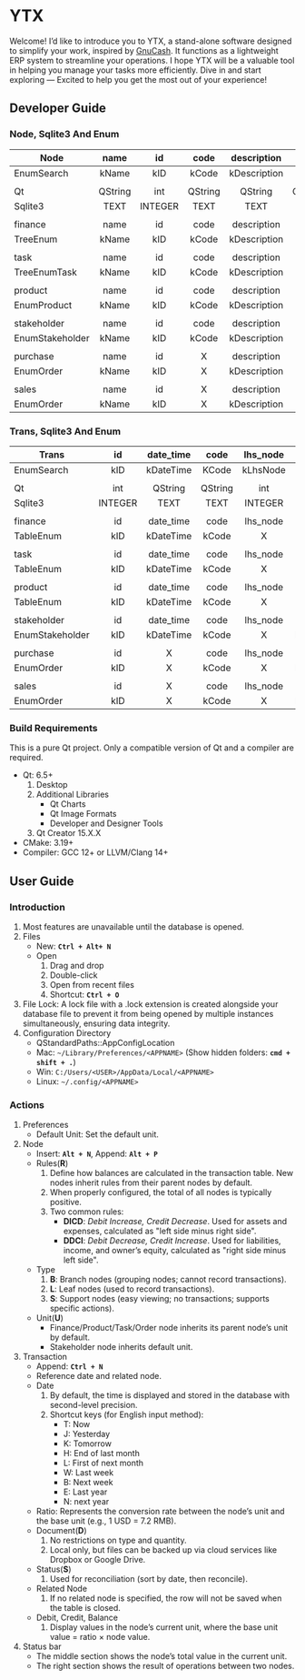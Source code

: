 # YTX

Welcome! I’d like to introduce you to YTX, a stand-alone software designed to simplify your work, inspired by [GnuCash](https://gnucash.org). It functions as a lightweight ERP system to streamline your operations. I hope YTX will be a valuable tool in helping you manage your tasks more efficiently. Dive in and start exploring — Excited to help you get the most out of your experience!

## Developer Guide

### Node, Sqlite3 And Enum

| Node            |  name   |   id    |  code   | description  |  note   |  rule   |  type   |  unit   |  party  | employee  | date_time |  color  |  document   |    first     |   second    | discount  | finished  | initial_total | final_total |
| --------------- | :-----: | :-----: | :-----: | :----------: | :-----: | :-----: | :-----: | :-----: | :-----: | :-------: | :-------: | :-----: | :---------: | :----------: | :---------: | :-------: | :-------: | :-----------: | :---------: |
| EnumSearch      |  kName  |   kID   |  kCode  | kDescription |  kNote  |  kRule  |  kType  |  kUnit  | kParty  | kEmployee | kDateTime | KColor  |  kDocument  |    kFirst    |   kSecond   | kDiscount | kFinished | kInitialTotal | kFinalTotal |
|                 |         |         |         |              |         |         |         |         |         |           |           |         |             |              |             |           |           |               |             |
| Qt              | QString |   int   | QString |   QString    | QString |  bool   |   int   |   int   |   int   |    int    |  QString  | QString | QStringList |    double    |   double    |  double   |   bool    |    double     |   double    |
| Sqlite3         |  TEXT   | INTEGER |  TEXT   |     TEXT     |  TEXT   | BOOLEAN | INTEGER | INTEGER | INTEGER |  INTEGER  |   DATE    |  TEXT   |    TEXT     |   NUMERIC    |   NUMERIC   |  NUMERIC  |  BOOLEAN  |    NUMERIC    |   NUMERIC   |
|                 |         |         |         |              |         |         |         |         |         |           |           |         |             |              |             |           |           |               |             |
| finance         |  name   |   id    |  code   | description  |  note   |  rule   |  type   |  unit   |    X    |     X     |     X     |    X    |      X      |      X       |      X      |     X     |     X     | foreign_total | local_total |
| TreeEnum        |  kName  |   kID   |  kCode  | kDescription |  kNote  |  kRule  |  kType  |  kUnit  |    X    |     X     |     X     |    X    |      X      |      X       |      X      |     X     |     X     | kForeignTotal | kLocalTotal |
|                 |         |         |         |              |         |         |         |         |         |           |           |         |             |              |             |           |           |               |             |
| task            |  name   |   id    |  code   | description  |  note   |  rule   |  type   |  unit   |    X    |     X     | date_time |  color  |  document   |  unit_cost   |      X      |     X     | finished  |   quantity    |   amount    |
| TreeEnumTask    |  kName  |   kID   |  kCode  | kDescription |  kNote  |  kRule  |  kType  |  kUnit  |    X    |     X     | kDateTime | kColor  |  kDocument  |  kUnitCost   |      X      |     X     | kFinished |   kQuantity   |   kAmount   |
|                 |         |         |         |              |         |         |         |         |         |           |           |         |             |              |             |           |           |               |             |
| product         |  name   |   id    |  code   | description  |  note   |  rule   |  type   |  unit   |    X    |     X     |     X     |  color  |      X      |  unit_price  | commission  |     X     |     X     |   quantity    |   amount    |
| EnumProduct     |  kName  |   kID   |  kCode  | kDescription |  kNote  |  kRule  |  kType  |  kUnit  |    X    |     X     |     X     | kColor  |      X      |  kUnitPrice  | kCommission |     X     |     X     |   kQuantity   |   kAmount   |
|                 |         |         |         |              |         |         |         |         |         |           |           |         |             |              |             |           |           |               |             |
| stakeholder     |  name   |   id    |  code   | description  |  note   |  rule   |  type   |  unit   |    X    | employee  | deadline  |    X    |      X      | payment_term |  tax_rate   |     X     |     X     |       X       |   amount    |
| EnumStakeholder |  kName  |   kID   |  kCode  | kDescription |  kNote  |  kRule  |  kType  |  kUnit  |    X    | kEmployee | kDeadline |    X    |      X      | kPaymentTerm |  kTaxRate   |     X     |     X     |       X       |   kAmount   |
|                 |         |         |         |              |         |         |         |         |         |           |           |         |             |              |             |           |           |               |             |
| purchase        |  name   |   id    |    X    | description  |    X    |  rule   |  type   |  unit   |  party  | employee  | date_time |    X    |      X      |    first     |   second    | discount  | finished  | gross_amount  | net_amount  |
| EnumOrder       |  kName  |   kID   |    X    | kDescription |    X    |  kRule  |  kType  |  kUnit  | kParty  | kEmployee | kDateTime |    X    |      X      |    kFirst    |   kSecond   | kDiscount | kFinished | kGrossAmount  | kNetAmount  |
|                 |         |         |         |              |         |         |         |         |         |           |           |         |             |              |             |           |           |               |             |
| sales           |  name   |   id    |    X    | description  |    X    |  rule   |  type   |  unit   |  party  | employee  | date_time |    X    |      X      |    first     |   second    | discount  | finished  | gross_amount  | net_amount  |
| EnumOrder       |  kName  |   kID   |    X    | kDescription |    X    |  kRule  |  kType  |  kUnit  | kParty  | kEmployee | kDateTime |    X    |      X      |    kFirst    |   kSecond   | kDiscount | kFinished | kGrossAmount  | kNetAmount  |

### Trans, Sqlite3 And Enum

| Trans           |   id    | date_time |  code   | lhs_node | lhs_ratio  | lhs_debit | lhs_credit | description  |   support_id    | discount  |  document   |  state  | rhs_credit |  rhs_debit   |   rhs_ratio    |    rhs_node    |
| --------------- | :-----: | :-------: | :-----: | :------: | :--------: | :-------: | :--------: | :----------: | :-------------: | :-------: | :---------: | :-----: | :--------: | :----------: | :------------: | :------------: |
| EnumSearch      |   kID   | kDateTime |  KCode  | kLhsNode | kLhsRatio  | kLhsDebit | kLhsCredit | kDescription |   kSupportID    | kDiscount |  kDocument  | kState  | kRhsCredit |  kRhsDebit   |   kRhsRatio    |    kRhsNode    |
|                 |         |           |         |          |            |           |            |              |                 |           |             |         |            |              |                |                |
| Qt              |   int   |  QString  | QString |   int    |   double   |  double   |   double   |   QString    |       int       |  double   | QStringList |  bool   |   double   |    double    |     double     |      int       |
| Sqlite3         | INTEGER |   TEXT    |  TEXT   | INTEGER  |  NUMERIC   |  NUMERIC  |  NUMERIC   |     TEXT     |    INTERGER     |  NUMERIC  |    TEXT     | BOOLEAN |  NUMERIC   |   NUMERIC    |    NUMERIC     |    INTEGER     |
|                 |         |           |         |          |            |           |            |              |                 |           |             |         |            |              |                |                |
| finance         |   id    | date_time |  code   | lhs_node | lhs_ratio  | lhs_debit | lhs_credit | description  |   support_id    |     X     |  document   |  state  | rhs_credit |  rhs_debit   |   rhs_ratio    |    rhs_node    |
| TableEnum       |   kID   | kDateTime |  kCode  |    X     | kLhsRatio  |  kDebit   |  kCredit   | kDescription |   kSupportID    |     X     |  kDocument  | kState  |     X      |      X       |       X        |    kRhsNode    |
|                 |         |           |         |          |            |           |            |              |                 |           |             |         |            |              |                |                |
| task            |   id    | date_time |  code   | lhs_node | unit_cost  | lhs_debit | lhs_credit | description  |   support_id    |     X     |  document   |  state  | rhs_credit |  rhs_debit   |       X        |    rhs_node    |
| TableEnum       |   kID   | kDateTime |  kCode  |    X     | kUnitCost  |  kDebit   |  kCredit   | kDescription |   kSupportID    |     X     |  kDocument  | kState  |     X      |      X       |       X        |    kRhsNode    |
|                 |         |           |         |          |            |           |            |              |                 |           |             |         |            |              |                |                |
| product         |   id    | date_time |  code   | lhs_node | unit_cost  | lhs_debit | lhs_credit | description  |        X        |     X     |  document   |  state  | rhs_credit |  rhs_debit   |       X        |    rhs_node    |
| TableEnum       |   kID   | kDateTime |  kCode  |    X     | kUnitCost  |  kDebit   |  kCredit   | kDescription |        X        |     X     |  kDocument  | kState  |     X      |      X       |       X        |    kRhsNode    |
|                 |         |           |         |          |            |           |            |              |                 |           |             |         |            |              |                |                |
| stakeholder     |   id    | date_time |  code   | lhs_node | unit_price |     X     |     X      | description  | outside_product |     X     |  document   |  state  |     X      |      X       |       X        | inside_product |
| EnumStakeholder |   kID   | kDateTime |  kCode  |    X     | kUnitPrice |     X     |     X      | kDescription | kOutsideProduct |     X     |  kDocument  | kState  |     X      |      X       |       X        | kInsideProduct |
|                 |         |           |         |          |            |           |            |              |                 |           |             |         |            |              |                |                |
| purchase        |   id    |     X     |  code   | lhs_node | unit_price |   first   |   second   | description  | outside_product | discount  |      X      |    X    | net_amount | gross_amount | discount_price | inside_product |
| EnumOrder       |   kID   |     X     |  kCode  |    X     | kUnitPrice |  kFirst   |  kSecond   | kDescription | kOutsideProduct | kDiscount |      X      |    X    | kNetAmount | kGrossAmount | kDiscountPrice | kInsideProduct |
|                 |         |           |         |          |            |           |            |              |                 |           |             |         |            |              |                |                |
| sales           |   id    |     X     |  code   | lhs_node | unit_price |   first   |   second   | description  | outside_product | discount  |      X      |    X    | net_amount | gross_amount | discount_price | inside_product |
| EnumOrder       |   kID   |     X     |  kCode  |    X     | kUnitPrice |  kFirst   |  kSecond   | kDescription | kOutsideProduct | kDiscount |      X      |    X    | kNetAmount | kGrossAmount | kDiscountPrice | kInsideProduct |

### Build Requirements

This is a pure Qt project. Only a compatible version of Qt and a compiler are required.

- Qt: 6.5+
    1. Desktop
    2. Additional Libraries
        - Qt Charts
        - Qt Image Formats
        - Developer and Designer Tools
    3. Qt Creator 15.X.X
- CMake: 3.19+
- Compiler: GCC 12+ or LLVM/Clang 14+

## User Guide

### Introduction

1. Most features are unavailable until the database is opened.
2. Files
    - New: **`Ctrl + Alt+ N`**
    - Open
        1. Drag and drop
        2. Double-click
        3. Open from recent files
        4. Shortcut: **`Ctrl + O`**
3. File Lock: A lock file with a .lock extension is created alongside your database file to prevent it from being opened by multiple instances simultaneously, ensuring data integrity.
4. Configuration Directory
    - QStandardPaths::AppConfigLocation
    - Mac: `~/Library/Preferences/<APPNAME>` (Show hidden folders: **`cmd + shift + .`**)
    - Win: `C:/Users/<USER>/AppData/Local/<APPNAME>`
    - Linux: `~/.config/<APPNAME>`

### Actions

1. Preferences
    - Default Unit: Set the default unit.
2. Node
    - Insert: **`Alt + N`**, Append: **`Alt + P`**
    - Rules(**R**)
        1. Define how balances are calculated in the transaction table. New nodes inherit rules from their parent nodes by default.
        2. When properly configured, the total of all nodes is typically positive.
        3. Two common rules:
            - **DICD**: _Debit Increase, Credit Decrease_. Used for assets and expenses, calculated as "left side minus right side".
            - **DDCI**: _Debit Decrease, Credit Increase_. Used for liabilities, income, and owner’s equity, calculated as "right side minus left side".
    - Type
        1. **B**: Branch nodes (grouping nodes; cannot record transactions).
        2. **L**: Leaf nodes (used to record transactions).
        3. **S**: Support nodes (easy viewing; no transactions; supports specific actions).
    - Unit(**U**)
        - Finance/Product/Task/Order node inherits its parent node’s unit by default.
        - Stakeholder node inherits default unit.
3. Transaction
    - Append: **`Ctrl + N`**
    - Reference date and related node.
    - Date
        1. By default, the time is displayed and stored in the database with second-level precision.
        2. Shortcut keys (for English input method):
            - T: Now
            - J: Yesterday
            - K: Tomorrow
            - H: End of last month
            - L: First of next month
            - W: Last week
            - B: Next week
            - E: Last year
            - N: next year
    - Ratio: Represents the conversion rate between the node’s unit and the base unit (e.g., 1 USD = 7.2 RMB).
    - Document(**D**)
        1. No restrictions on type and quantity.
        2. Local only, but files can be backed up via cloud services like Dropbox or Google Drive.
    - Status(**S**)
        1. Used for reconciliation (sort by date, then reconcile).
    - Related Node
        1. If no related node is specified, the row will not be saved when the table is closed.
    - Debit, Credit, Balance
        1. Display values in the node’s current unit, where the base unit value = ratio × node value.
4. Status bar
    - The middle section shows the node’s total value in the current unit.
    - The right section shows the result of operations between two nodes.
